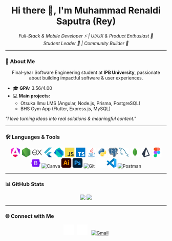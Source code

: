 <h1 align="center">Hi there 👋, I'm Muhammad Renaldi Saputra (Rey)</h1>

<p align="center">
  <i>
    Full-Stack & Mobile Developer ⚡ | UI/UX & Product Enthusiast 🎨 <br>
    Student Leader 🤝 | Community Builder 🌱
  </i>
</p>

<hr>

### 🚀 About Me

<p align="center">
Final-year Software Engineering student at <b>IPB University</b>, passionate about building impactful software & user experiences.<br>
  <ul>
    <li>🎓 <b>GPA:</b> 3.56/4.00</li>
    <li>💻 <b>Main projects:</b>
      <ul>
        <li>Otsuka Ilmu LMS (Angular, Node.js, Prisma, PostgreSQL)</li>
        <li>BHS Gym App (Flutter, Express.js, MySQL)</li>
      </ul>
    </li>
  </ul>
  <i>"I love turning ideas into real solutions & meaningful content."</i>
</p>

<hr>

### 🛠️ Languages & Tools

<p align="center">
  <!-- Programming Languages & Frameworks -->
  <img src="https://raw.githubusercontent.com/devicons/devicon/master/icons/angular/angular-original.svg" height="30" alt="Angular"/>
  <img src="https://raw.githubusercontent.com/devicons/devicon/master/icons/nodejs/nodejs-original.svg" height="30" alt="Node.js"/>
  <img src="https://raw.githubusercontent.com/devicons/devicon/master/icons/express/express-original.svg" height="30" alt="Express"/>
  <img src="https://raw.githubusercontent.com/devicons/devicon/master/icons/flutter/flutter-original.svg" height="30" alt="Flutter"/>
  <img src="https://raw.githubusercontent.com/devicons/devicon/master/icons/dart/dart-original.svg" height="30" alt="Dart"/>
  <img src="https://raw.githubusercontent.com/devicons/devicon/master/icons/javascript/javascript-original.svg" height="30" alt="JS"/>
  <img src="https://raw.githubusercontent.com/devicons/devicon/master/icons/typescript/typescript-original.svg" height="30" alt="TS"/>
  <img src="https://raw.githubusercontent.com/devicons/devicon/master/icons/java/java-original.svg" height="30" alt="Java"/>
  <img src="https://raw.githubusercontent.com/devicons/devicon/master/icons/python/python-original.svg" height="30" alt="Python"/>
  <!-- Databases & ORM -->
  <img src="https://raw.githubusercontent.com/devicons/devicon/master/icons/postgresql/postgresql-original.svg" height="30" alt="PostgreSQL"/>
  <img src="https://raw.githubusercontent.com/devicons/devicon/master/icons/mysql/mysql-original.svg" height="30" alt="MySQL"/>
  <img src="https://raw.githubusercontent.com/devicons/devicon/master/icons/mongodb/mongodb-original.svg" height="30" alt="MongoDB"/>
  <img src="https://raw.githubusercontent.com/devicons/devicon/master/icons/prisma/prisma-original.svg" height="30" alt="Prisma"/>
  <!-- UI/UX & Design -->
  <img src="https://raw.githubusercontent.com/devicons/devicon/master/icons/figma/figma-original.svg" height="30" alt="Figma"/>
  <img src="https://raw.githubusercontent.com/devicons/devicon/master/icons/bootstrap/bootstrap-original.svg" height="30" alt="Bootstrap"/>
  <img src="https://i.imgur.com/akBRiVg.png" height="30" alt="Canva"/>
  <img src="https://github.com/Aakarsh-B/trying-repos/blob/master/illustrator.png?raw=true" height="30" alt="Illustrator"/>
  <img src="https://github.com/Aakarsh-B/trying-repos/blob/master/photoshop.png?raw=true" height="30" alt="Photoshop"/>
  <!-- Tools & Platforms -->
  <img src="https://www.vectorlogo.zone/logos/git-scm/git-scm-icon.svg" height="30" alt="Git"/>
  <img src="https://github.com/Aakarsh-B/trying-repos/blob/master/github.svg" height="30" alt="GitHub"/>
  <img src="https://raw.githubusercontent.com/github/explore/main/topics/visual-studio-code/visual-studio-code.png" height="30" alt="VSCode"/>
  <img src="https://www.vectorlogo.zone/logos/getpostman/getpostman-icon.svg" height="30" alt="Postman"/>
</p>

<hr>

### 📊 GitHub Stats

<p align="center">
  <img height="150em" src="https://github-readme-stats-eight-theta.vercel.app/api?username=mrenaldisaputra&show_icons=true&theme=algolia&include_all_commits=true&count_private=true"/>
  <img height="150em" src="https://github-readme-stats-eight-theta.vercel.app/api/top-langs/?username=mrenaldisaputra&layout=compact&langs_count=8&theme=algolia"/>
</p>

<hr>

### 🌐 Connect with Me

<p align="center">
  <a href="https://www.linkedin.com/in/muhammadrenaldisaputra-8a7882148"><img width="32px" src="https://github.com/Aakarsh-B/trying-repos/blob/master/linkedin.svg" alt="LinkedIn"/></a>
  &nbsp;
  <a href="https://instagram.com/mrenaldisaputra____"><img width="32px" src="https://github.com/Aakarsh-B/trying-repos/blob/master/insta.svg" alt="Instagram"/></a>
  &nbsp;
  <a href="mailto:muhammadrenaldisaputra@gmail.com"><img width="32px" src="https://raw.githubusercontent.com/simple-icons/simple-icons/develop/icons/gmail.svg" alt="Gmail"/></a>
</p>
